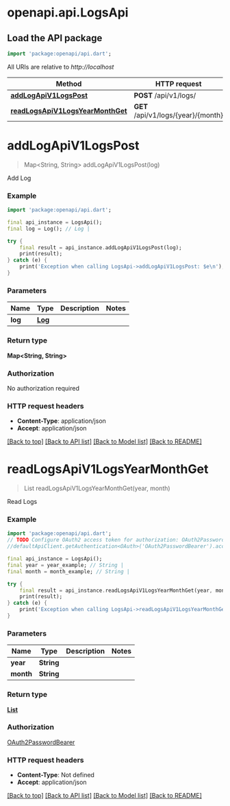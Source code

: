 # openapi.api.LogsApi

## Load the API package
```dart
import 'package:openapi/api.dart';
```

All URIs are relative to *http://localhost*

Method | HTTP request | Description
------------- | ------------- | -------------
[**addLogApiV1LogsPost**](LogsApi.md#addlogapiv1logspost) | **POST** /api/v1/logs/ | Add Log
[**readLogsApiV1LogsYearMonthGet**](LogsApi.md#readlogsapiv1logsyearmonthget) | **GET** /api/v1/logs/{year}/{month} | Read Logs


# **addLogApiV1LogsPost**
> Map<String, String> addLogApiV1LogsPost(log)

Add Log

### Example
```dart
import 'package:openapi/api.dart';

final api_instance = LogsApi();
final log = Log(); // Log | 

try {
    final result = api_instance.addLogApiV1LogsPost(log);
    print(result);
} catch (e) {
    print('Exception when calling LogsApi->addLogApiV1LogsPost: $e\n');
}
```

### Parameters

Name | Type | Description  | Notes
------------- | ------------- | ------------- | -------------
 **log** | [**Log**](Log.md)|  | 

### Return type

**Map<String, String>**

### Authorization

No authorization required

### HTTP request headers

 - **Content-Type**: application/json
 - **Accept**: application/json

[[Back to top]](#) [[Back to API list]](../README.md#documentation-for-api-endpoints) [[Back to Model list]](../README.md#documentation-for-models) [[Back to README]](../README.md)

# **readLogsApiV1LogsYearMonthGet**
> List<Log> readLogsApiV1LogsYearMonthGet(year, month)

Read Logs

### Example
```dart
import 'package:openapi/api.dart';
// TODO Configure OAuth2 access token for authorization: OAuth2PasswordBearer
//defaultApiClient.getAuthentication<OAuth>('OAuth2PasswordBearer').accessToken = 'YOUR_ACCESS_TOKEN';

final api_instance = LogsApi();
final year = year_example; // String | 
final month = month_example; // String | 

try {
    final result = api_instance.readLogsApiV1LogsYearMonthGet(year, month);
    print(result);
} catch (e) {
    print('Exception when calling LogsApi->readLogsApiV1LogsYearMonthGet: $e\n');
}
```

### Parameters

Name | Type | Description  | Notes
------------- | ------------- | ------------- | -------------
 **year** | **String**|  | 
 **month** | **String**|  | 

### Return type

[**List<Log>**](Log.md)

### Authorization

[OAuth2PasswordBearer](../README.md#OAuth2PasswordBearer)

### HTTP request headers

 - **Content-Type**: Not defined
 - **Accept**: application/json

[[Back to top]](#) [[Back to API list]](../README.md#documentation-for-api-endpoints) [[Back to Model list]](../README.md#documentation-for-models) [[Back to README]](../README.md)

